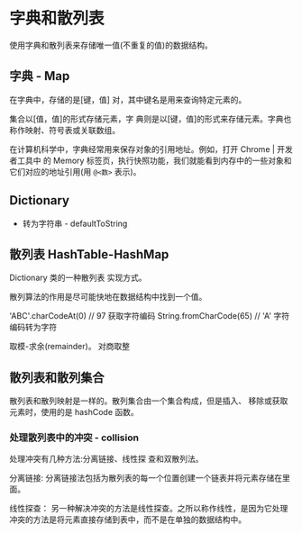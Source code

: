 # 字典和散列表

使用字典和散列表来存储唯一值(不重复的值)的数据结构。

## 字典 - Map

在字典中，存储的是[键，值] 对，其中键名是用来查询特定元素的。

集合以[值，值]的形式存储元素，字 典则是以[键，值]的形式来存储元素。字典也称作映射、符号表或关联数组。

在计算机科学中，字典经常用来保存对象的引用地址。例如，打开 Chrome | 开发者工具中 的 Memory 标签页，执行快照功能，我们就能看到内存中的一些对象和它们对应的地址引用(用 `@<数>` 表示)。

## Dictionary
- 转为字符串 - defaultToString


## 散列表 HashTable-HashMap
Dictionary 类的一种散列表 实现方式。

散列算法的作用是尽可能快地在数据结构中找到一个值。

'ABC'.charCodeAt(0) // 97 获取字符编码
String.fromCharCode(65) // 'A' 字符编码转为字符

取模-求余(remainder)。 对商取整

## 散列表和散列集合
散列表和散列映射是一样的。散列集合由一个集合构成，但是插入、 移除或获取元素时，使用的是 hashCode 函数。


### 处理散列表中的冲突 - collision
处理冲突有几种方法:分离链接、线性探 查和双散列法。

分离链接:
分离链接法包括为散列表的每一个位置创建一个链表并将元素存储在里面。

线性探查：
另一种解决冲突的方法是线性探查。之所以称作线性，是因为它处理冲突的方法是将元素直接存储到表中，而不是在单独的数据结构中。